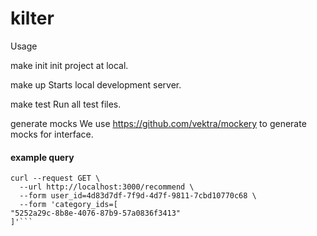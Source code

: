# kilter

Usage

make init
init project at local.

make up
Starts local development server.

make test
Run all test files.

generate mocks
We use https://github.com/vektra/mockery to generate mocks for interface.
#### example query

```
curl --request GET \
  --url http://localhost:3000/recommend \
  --form user_id=4d83d7df-7f9d-4d7f-9811-7cbd10770c68 \
  --form 'category_ids=[
"5252a29c-8b8e-4076-87b9-57a0836f3413"
]'```

